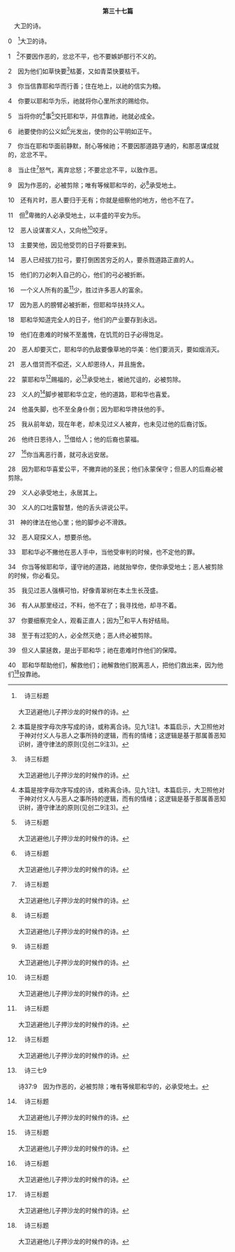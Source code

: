 <p style="text-align:center;font-weight:bold;">第三十七篇</p>

<a name="0">

<span id="spsm">　大卫的诗。

0　[^a]大卫的诗。

[^a]:　诗三标题<br><br>大卫逃避他儿子押沙龙的时候作的诗。

1　[^1]不要因作恶的，忿忿不平，也不要嫉妒那行不义的。

[^1]:本篇是按字母次序写成的诗，或称离合诗。见九1注1。本篇启示，大卫照他对于神对付义人与恶人之事所持的逻辑，而有的情绪；这逻辑是基于那属善恶知识树，遵守律法的原则(见创二9注3)。

2　因为他们如草快要[^a]枯萎，又如青菜快要枯干。

[^a]:　诗九十5～6；雅一11；彼前一24<br><br>诗90:5　你仿佛用暴雨将他们冲去；他们如睡一觉；早晨，他们如重新生长的草；<br><br>诗90:6　早晨发旺，重新生长，晚上割下枯干。<br><br>雅1:11　太阳升起，热气薰烤，草就枯干，花也凋谢，美容就消没了；那富足的人在他所行的事上，也要这样衰残。<br><br>彼前1:24　因为“凡属肉体的人尽都如草，他一切的荣美都像草上的花；草必枯干，花必凋谢，

3　你当信靠耶和华而行善；住在地上，以祂的信实为粮。

4　你要以耶和华为乐，祂就将你心里所求的赐给你。

5　当将你的[^1]事[^a]交托耶和华，并信靠祂，祂就必成全。

[^1]:直译，道路。

[^a]:　诗二二8；箴十六3<br><br>诗22:8　他把自己交托耶和华，耶和华可以救护他吧；耶和华既喜悦他，可以搭救他吧。<br><br>箴16:3　你所作的要交托耶和华，你所谋的就必成就。

6　祂要使你的公义如[^a]光发出，使你的公平明如正午。

[^a]:　赛五八8；弥七9<br><br>赛58:8　这样，你的光就必突然发出如晨光，你所得的医治要速速发生。你的公义必在你前面行；耶和华的荣耀必作你的后盾。<br><br>弥7:9　我要忍受耶和华的恼怒，因我得罪了祂；直等祂为我辨屈，为我施行公理；祂必领我出到光中，我必得见祂的公义。

7　你当在耶和华面前静默，耐心等候祂；不要因那道路亨通的，和那恶谋成就的，忿忿不平。

8　当止住[^a]怒气，离弃忿怒；不要忿忿不平，以致作恶。

[^a]:　太五22；弗四26<br><br>太5:22　但是我告诉你们，凡向弟兄动怒的，难逃审判。凡骂弟兄拉加的，难逃议会的审判；凡骂弟兄魔利的，难逃火坑的火。<br><br>弗4:26　生气却不要犯罪，不可含怒到日落，

9　因为作恶的，必被剪除；唯有等候耶和华的，必[^a]承受地土。

[^a]:　诗二五13；三七22；34；赛五七13；太五5<br><br>诗25:13　他的魂必居住在福乐中；他的后裔必承受地土。<br><br>诗37:22　蒙耶和华赐福的，必承受地土，被祂咒诅的，必被剪除。<br><br>诗37:34　你当等候耶和华，谨守祂的道路，祂就抬举你，使你承受地土；恶人被剪除的时候，你必看见。<br><br>赛57:13　你哀求的时候，让你所聚集的偶像拯救你吧；风要把它们全都刮走，一口气要把它们吹去。但那投靠我的必承受地土，必得我的圣山为业。<br><br>太5:5　温柔的人有福了，因为他们必承受地土。

10　还有片时，恶人要归于无有；你就是细察他的地方，他也不在了。

11　但[^a]卑微的人必承受地土，以丰盛的平安为乐。

[^a]:　太五5<br><br>太5:5　温柔的人有福了，因为他们必承受地土。

12　恶人设谋害义人，又向他[^a]咬牙。

[^a]:　诗三五16；一一二10；徒七54；参伯十六9<br><br>诗35:16　他们如同不虔敬、好讥诮的阿谀之人，向我咬牙切齿。<br><br>诗112:10　恶人看见便恼恨，必咬牙而融化；恶人的心愿要归灭绝。<br><br>徒7:54　众人听见这话，心里极其恼怒，就向司提反咬牙切齿。<br><br>伯16:9　主发怒撕裂我，敌对我，向我咬牙切齿。我的敌人以锐利的眼看着我。

13　主要笑他，因见他受罚的日子将要来到。

14　恶人已经拔刀拉弓，要打倒困苦穷乏的人，要杀戮道路正直的人。

15　他们的刀必刺入自己的心，他们的弓必被折断。

16　一个义人所有的虽[^a]少，胜过许多恶人的富余。

[^a]:　箴十五16；十六8<br><br>箴15:16　少有财宝，敬畏耶和华，强如多有财宝，烦乱不安。<br><br>箴16:8　少有进项却有公义，强如多有进项却无公理。

17　因为恶人的膀臂必被折断，但耶和华扶持义人。

18　耶和华知道完全人的日子，他们的产业要存到永远。

19　他们在患难的时候不至羞愧，在饥荒的日子必得饱足。

20　恶人却要灭亡，耶和华的仇敌要像草地的华美：他们要消灭，要如烟消灭。

21　恶人借贷而不偿还，义人却恩待人，并且施舍。

22　蒙耶和华[^a]赐福的，必[^b]承受地土，被祂咒诅的，必被剪除。

[^a]:　太二五34<br><br>太25:34　于是王要对那在祂右边的说，你们这蒙我父赐福的，来承受那创世以来为你们所预备的国。

[^b]:　诗三七9<br><br>诗37:9　因为作恶的，必被剪除；唯有等候耶和华的，必承受地土。

23　义人的[^a]脚步被耶和华立定，他的道路，耶和华也喜爱。

[^a]:　箴二十24<br><br>箴20:24　人的脚步既为耶和华所定，人怎能明白自己的路呢？

24　他虽失脚，也不至全身仆倒；因为耶和华搀扶他的手。

25　我从前年幼，现在年老，却未见过义人被弃，也未见过他的后裔讨饭。

26　他终日恩待人，[^a]借给人；他的后裔也蒙福。

[^a]:　申十五8；诗一一二5；太五42；路六35<br><br>申15:8　总要向他松手，照他所缺乏的借给他，补他的不足。<br><br>诗112:5　施恩与人，借贷与人的，这人必得亨通；他被审判的时候，要诉明自己的冤。<br><br>太5:42　求你的，就给他；向你借贷的，不可转开不顾他。<br><br>路6:35　但你们要爱你们的仇敌，也要善待他们；并且要借给人，不指望偿还；你们的赏赐就必大了，你们且要成为至高者的儿子，因为祂恩待那忘恩的和作恶的。

27　[^a]你当离恶行善，就可永远安居。

[^a]:　诗三四14；彼前三11；约三11<br><br>诗34:14　要离恶行善，寻求和睦，一心追赶。<br><br>彼前3:11　也要离恶行善，寻求和睦，竭力追逐；<br><br>约3:11　我实实在在地告诉你，我们所说的，是我们知道的，我们所见证的，是我们见过的，你们却不领受我们的见证。

28　因为耶和华喜爱公平，不撇弃祂的圣民；他们永蒙保守；但恶人的后裔必被剪除。

29　义人必承受地土，永居其上。

30　义人的口吐露智慧，他的舌头讲说公平。

31　神的律法在他心里；他的脚步必不滑跌。

32　恶人窥探义人，想要杀他。

33　耶和华必不撇他在恶人手中，当他受审判的时候，也不定他的罪。

34　你当等候耶和华，谨守祂的道路，祂就抬举你，使你承受地土；恶人被剪除的时候，你必看见。

35　我见过恶人强横可怕，好像青翠树在本土生长茂盛。

36　有人从那里经过，不料，他不在了；我寻找他，却寻不着。

37　你要细察完全人，观看正直人；因为[^a]和平人有好结局。

[^a]:　路十6<br><br>路10:6　那里若有平安之子，你们的平安就必临到那家；不然，平安就归与你们了。

38　至于有过犯的人，必全然灭绝；恶人终必被剪除。

39　但义人蒙拯救，是出于耶和华；祂在患难时作他们的保障。

40　耶和华帮助他们，解救他们；祂解救他们脱离恶人，把他们救出来，因为他们[^a]投靠祂。

[^a]:　诗二12<br><br>诗2:12　当以嘴亲子，恐怕祂发怒，你们便在路中灭亡，因为祂的怒气快要发作。凡投奔于祂的，都是有福的。


